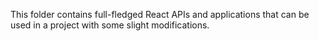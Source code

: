 This folder contains full-fledged React APIs and applications that can be used in a project with some slight modifications.